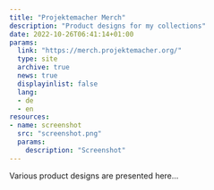 ```yaml
---
title: "Projektemacher Merch"
description: "Product designs for my collections"
date: 2022-10-26T06:41:14+01:00
params:
  link: "https://merch.projektemacher.org/"
  type: site
  archive: true
  news: true
  displayinlist: false
  lang:
  - de
  - en
resources:
- name: screenshot
  src: "screenshot.png"
  params:
    description: "Screenshot"
---
```


Various product designs are presented here...
